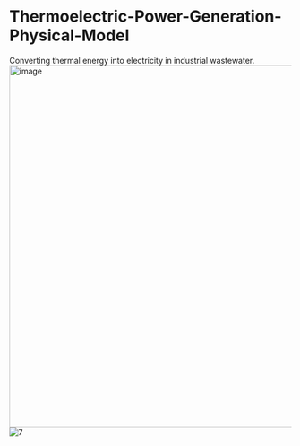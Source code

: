 # Thermoelectric-Power-Generation-Physical-Model
Converting thermal energy into electricity in industrial wastewater.
<img width="646" alt="image" src="https://user-images.githubusercontent.com/60951105/184307853-82bf8ea5-2ac4-41e2-b60a-35cf10e2cb48.png">
![7](https://user-images.githubusercontent.com/60951105/184309989-f2c179dd-406d-4e85-af28-21641aa54767.JPG)
